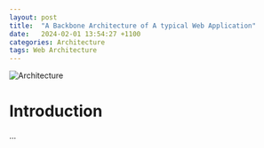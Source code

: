 ```yaml
---
layout: post
title:  "A Backbone Architecture of A typical Web Application"
date:   2024-02-01 13:54:27 +1100
categories: Architecture
tags: Web Architecture
---
```


![Architecture](/assets/images/web-archi/archi.png)

# Introduction
...
